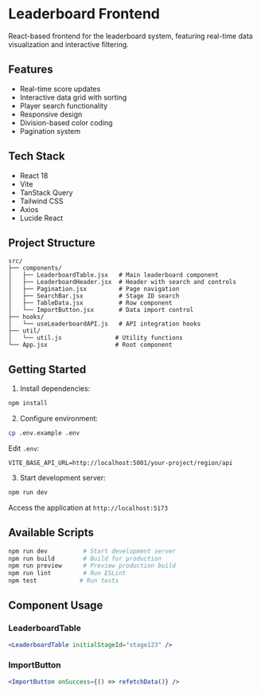 # Leaderboard Frontend

React-based frontend for the leaderboard system, featuring real-time data visualization and interactive filtering.

## Features

- Real-time score updates
- Interactive data grid with sorting
- Player search functionality
- Responsive design
- Division-based color coding
- Pagination system

## Tech Stack

- React 18
- Vite
- TanStack Query
- Tailwind CSS
- Axios
- Lucide React

## Project Structure

```
src/
├── components/
│   ├── LeaderboardTable.jsx   # Main leaderboard component
│   ├── LeaderboardHeader.jsx  # Header with search and controls
│   ├── Pagination.jsx         # Page navigation
│   ├── SearchBar.jsx          # Stage ID search
│   ├── TableData.jsx          # Row component
│   └── ImportButton.jsx       # Data import control
├── hooks/
│   └── useLeaderboardAPI.js   # API integration hooks
├── util/
│   └── util.js               # Utility functions
└── App.jsx                   # Root component
```

## Getting Started

1. Install dependencies:
```bash
npm install
```

2. Configure environment:
```bash
cp .env.example .env
```

Edit `.env`:
```
VITE_BASE_API_URL=http://localhost:5001/your-project/region/api
```

3. Start development server:
```bash
npm run dev
```

Access the application at `http://localhost:5173`

## Available Scripts

```bash
npm run dev          # Start development server
npm run build        # Build for production
npm run preview      # Preview production build
npm run lint         # Run ESLint
npm test            # Run tests
```

## Component Usage

### LeaderboardTable
```jsx
<LeaderboardTable initialStageId="stage123" />
```

### ImportButton
```jsx
<ImportButton onSuccess={() => refetchData()} />
```